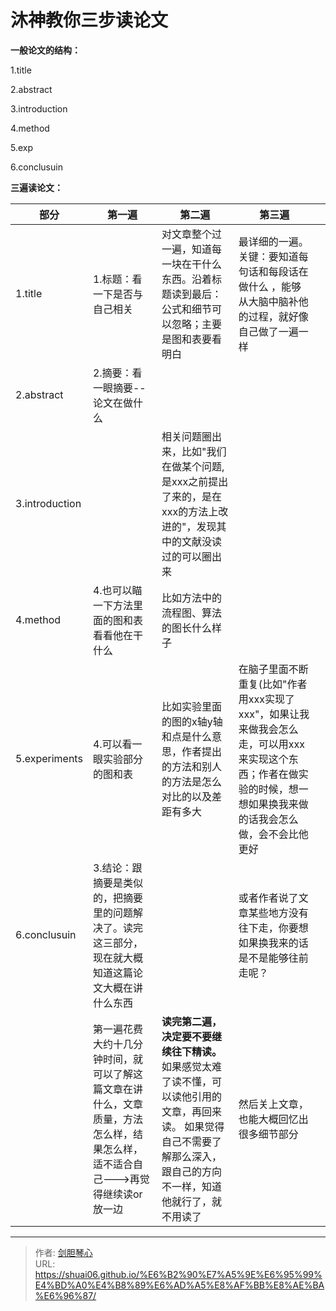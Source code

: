 # 沐神教你三步读论文

<script type="text/javascript" src="/js/src/bai.js"></script>





**一般论文的结构：**

1.title

2.abstract

3.introduction

4.method

5.exp

6.conclusuin



**三遍读论文：**

| 部分           | 第一遍                                                       | 第二遍                                                       | 第三遍                                                       |      |
| -------------- | ------------------------------------------------------------ | ------------------------------------------------------------ | ------------------------------------------------------------ | ---- |
| 1.title        | 1.标题：看一下是否与自己相关                                 | 对文章整个过一遍，知道每一块在干什么东西。沿着标题读到最后：公式和细节可以忽略；主要是图和表要看明白 | 最详细的一遍。关键：要知道每句话和每段话在做什么 ，能够从大脑中脑补他的过程，就好像自己做了一遍一样 |      |
| 2.abstract     | 2.摘要：看一眼摘要--论文在做什么                             |                                                              |                                                              |      |
| 3.introduction |                                                              | 相关问题圈出来，比如"我们在做某个问题,是xxx之前提出了来的，是在xxx的方法上改进的"，发现其中的文献没读过的可以圈出来 |                                                              |      |
| 4.method       | 4.也可以瞄一下方法里面的图和表看看他在干什么                 | 比如方法中的流程图、算法的图长什么样子                       |                                                              |      |
| 5.experiments  | 4.可以看一眼实验部分的图和表                                 | 比如实验里面的图的x轴y轴和点是什么意思，作者提出的方法和别人的方法是怎么对比的以及差距有多大 | 在脑子里面不断重复(比如"作者用xxx实现了xxx"，如果让我来做我会怎么走，可以用xxx来实现这个东西；作者在做实验的时候，想一想如果换我来做的话我会怎么做，会不会比他更好 |      |
| 6.conclusuin   | 3.结论：跟摘要是类似的，把摘要里的问题解决了。读完这三部分，现在就大概知道这篇论文大概在讲什么东西 |                                                              | 或者作者说了文章某些地方没有往下走，你要想如果换我来的话是不是能够往前走呢？ |      |
|                | 第一遍花费大约十几分钟时间，就可以了解这篇文章在讲什么，文章质量，方法怎么样，结果怎么样，适不适合自己--->再觉得继续读or放一边 | **读完第二遍，决定要不要继续往下精读。**                                                        如果感觉太难了读不懂，可以读他引用的文章，再回来读。                                                                        如果觉得自己不需要了解那么深入，跟自己的方向不一样，知道他就行了，就不用读了 | 然后关上文章，也能大概回忆出很多细节部分                     |      |















---

> 作者: [剑胆琴心](http://shuai06.github.io)  
> URL: https://shuai06.github.io/%E6%B2%90%E7%A5%9E%E6%95%99%E4%BD%A0%E4%B8%89%E6%AD%A5%E8%AF%BB%E8%AE%BA%E6%96%87/  

